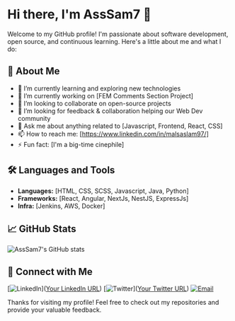 # Hi there, I'm AssSam7 👋

Welcome to my GitHub profile! I'm passionate about software development, open source, and continuous learning. Here's a little about me and what I do:

## 🚀 About Me
- 🌱 I’m currently learning and exploring new technologies
- 💼 I’m currently working on [FEM Comments Section Project]
- 👯 I’m looking to collaborate on open-source projects
- 🤔 I’m looking for feedback & collaboration helping our Web Dev community
- 💬 Ask me about anything related to [Javascript, Frontend, React, CSS]
- 📫 How to reach me: [https://www.linkedin.com/in/malsaslam97/]
- ⚡ Fun fact: [I'm a big-time cinephile]

## 🛠️ Languages and Tools
- **Languages:** [HTML, CSS, SCSS, Javascript, Java, Python]
- **Frameworks:** [React, Angular, NextJs, NestJS, ExpressJs]
- **Infra:** [Jenkins, AWS, Docker]

## 📈 GitHub Stats
![AssSam7's GitHub stats](https://github-readme-stats.vercel.app/api?username=AssSam7&show_icons=true&theme=radical)

## 🔗 Connect with Me
[![LinkedIn](https://img.shields.io/badge/LinkedIn-blue?style=flat&logo=linkedin&labelColor=blue)]([Your LinkedIn URL](https://www.linkedin.com/in/malsaslam97/))
[![Twitter](https://img.shields.io/badge/Twitter-blue?style=flat&logo=twitter&labelColor=blue)]([Your Twitter URL](https://x.com/malsaslam97))
[![Email](https://img.shields.io/badge/Email-blue?style=flat&logo=gmail&labelColor=blue)](mailto:mohammadaslamparvez7@gmail.com)


Thanks for visiting my profile! Feel free to check out my repositories and provide your valuable feedback.
